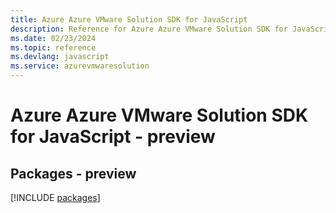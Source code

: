 ```yaml
---
title: Azure Azure VMware Solution SDK for JavaScript
description: Reference for Azure Azure VMware Solution SDK for JavaScript
ms.date: 02/23/2024
ms.topic: reference
ms.devlang: javascript
ms.service: azurevmwaresolution
---
```

# Azure Azure VMware Solution SDK for JavaScript - preview
## Packages - preview
[!INCLUDE [packages](azure-vmware-solution-index.md)]